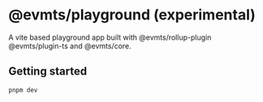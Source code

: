 # @evmts/playground (experimental)

A vite based playground app built with @evmts/rollup-plugin @evmts/plugin-ts and @evmts/core.

## Getting started

```bash
pnpm dev
```
